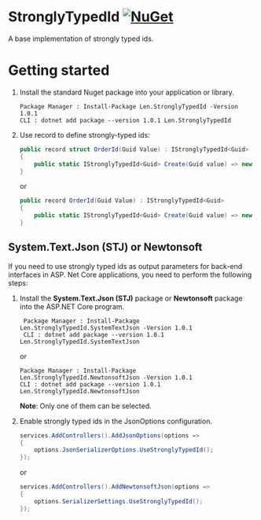 # StronglyTypedId [![NuGet][badge-nuget]][nuget-package]
A base implementation of strongly typed ids.
# Getting started
1. Install the standard Nuget package into your application or library.

    ```
    Package Manager : Install-Package Len.StronglyTypedId -Version 1.0.1
    CLI : dotnet add package --version 1.0.1 Len.StronglyTypedId
    ```
2. Use record to define strongly-typed ids:
    ```C#
    public record struct OrderId(Guid Value) : IStronglyTypedId<Guid>
    {
        public static IStronglyTypedId<Guid> Create(Guid value) => new OrderId(value);
    }
    ```
    or
    ```C#
    public record OrderId(Guid Value) : IStronglyTypedId<Guid>
    {
        public static IStronglyTypedId<Guid> Create(Guid value) => new OrderId(value);
    }
    ```
## System.Text.Json (STJ) or Newtonsoft
If you need to use strongly typed ids as output parameters for back-end interfaces in ASP. Net Core applications, you need to perform the following steps:

1. Install the **System.Text.Json (STJ)** package or **Newtonsoft** package into the ASP.NET Core program.

   ```
    Package Manager : Install-Package Len.StronglyTypedId.SystemTextJson -Version 1.0.1
    CLI : dotnet add package --version 1.0.1 Len.StronglyTypedId.SystemTextJson
    ```
    or
       
    ```
    Package Manager : Install-Package Len.StronglyTypedId.NewtonsoftJson -Version 1.0.1
    CLI : dotnet add package --version 1.0.1 Len.StronglyTypedId.NewtonsoftJson
    ```
    **Note**: Only one of them can be selected.

2. Enable strongly typed ids in the JsonOptions configuration.
    ```C#
    services.AddControllers().AddJsonOptions(options =>
    {
        options.JsonSerializerOptions.UseStronglyTypedId();
    });
    ```
    or
    ```C#
    services.AddControllers().AddNewtonsoftJson(options =>
    {
        options.SerializerSettings.UseStronglyTypedId();
    });
    ```
[nuget-package]: https://www.nuget.org/packages/Len.StronglyTypedId/
[badge-nuget]: https://img.shields.io/nuget/v/Len.StronglyTypedId.svg